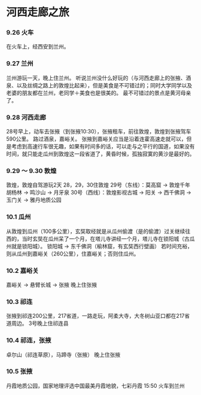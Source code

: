 # 河西走廊之旅

### 9.26 火车
在火车上，经西安到兰州。

### 9.27 兰州
兰州游玩一天，晚上住兰州。
听说兰州没什么好玩的（与河西走廊上的张掖、酒泉、以及丝绸之路上的敦煌比起来），但是美食是不可错过的；同时大学同学以及老婆的朋友都在兰州，老同学＋美食也是很美的。
最不可错过的景点是黄河母亲了。

### 9.28 河西走廊
28号早上，动车去张掖（到张掖10:30），张掖租车，前往敦煌，敦煌到张掖驾车590公里。
路过酒泉，嘉峪关。
张掖到嘉峪关应当是沿着连霍高速走就可以，但是考虑到高速行车很无趣，如果有时间多的话，可以走与之平行的国道，如果没有时间，就只能走瓜州到敦煌这一段省道了，黄昏时候，孤独寂寞的黄沙是最好的。

### 9.29 ～ 9.30 敦煌
敦煌，敦煌自驾游玩2天
28，29，30住敦煌
29号（东线）：莫高窟 -> 敦煌千年胡杨林 -> 鸣沙山 -> 月牙泉
30号（西线）：敦煌影视古城 -> 阳关 -> 西千佛洞 -> 玉门关 -> 雅丹地质公园

### 10.1 瓜州
从敦煌到瓜州（100多公里），玄奘取经就是从瓜州偷渡（是的偷渡）过关继续往西的，当时玄奘在瓜州呆了一个月，在塔儿寺讲经一个月，塔儿寺在锁阳城（古瓜州就是锁阳城）。
锁阳城 -> 东千佛洞（榆林窟，有玄奘西行壁画）
若时间充裕，则从瓜州到嘉峪关（260公里），住嘉峪关；否则住瓜州。

### 10.2 嘉峪关
嘉峪关 -> 悬臂长城 -> 张掖
晚上住张掖

### 10.3 祁连
张掖到祁连200公里，217省道，一路走玩，阿柔大寺，大冬树山亚口都在217省道周边。
3号晚上住祁连县

### 10.4 祁连，张掖
卓尔山（祁连草原），马蹄寺（张掖）
晚上住张掖

### 10.5 张掖
丹霞地质公园，国家地理评选中国最美丹霞地貌，七彩丹霞
15:50 火车到兰州